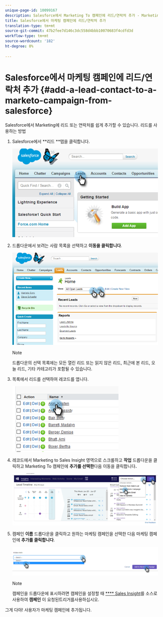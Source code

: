 ```yaml
---
unique-page-id: 10099167
description: Salesforce에서 Marketing To 캠페인에 리드/연락처 추가 - Marketing Docs - 제품 설명서
title: Salesforce에서 마케팅 캠페인에 리드/연락처 추가
translation-type: tm+mt
source-git-commit: 47b2fee7d146c3dc558d4bbb10070683f4cdfd3d
workflow-type: tm+mt
source-wordcount: '182'
ht-degree: 0%

---
```



# Salesforce에서 마케팅 캠페인에 리드/연락처 추가 {#add-a-lead-contact-to-a-marketo-campaign-from-salesforce}

Salesforce에서 Marketing에 리드 또는 연락처를 쉽게 추가할 수 있습니다. 리드를 사용하는 방법

1. Salesforce에서 **리드 **탭을 클릭합니다.

   ![](assets/image2016-3-22-9-3a18-3a36.png)

1. 드롭다운에서 보려는 사람 목록을 선택하고 **이동을 클릭합니다**.

   ![](assets/image2016-3-22-9-3a24-3a6.png)

   >[!NOTE]
   >
   >드롭다운의 선택 목록에는 모든 열린 리드 또는 읽지 않은 리드, 최근에 본 리드, 오늘 리드, 기타 카테고리가 포함될 수 있습니다.

1. 목록에서 리드를 선택하여 레코드를 엽니다.

   ![](assets/three.png)

1. 레코드에서 Marketing to Sales Insight 영역으로 스크롤하고 **작업** 드롭다운을 클릭하고 Marketing To 캠페인에 **추가를 선택한**&#x200B;다음 이동을 클릭합니다&#x200B;**.**

   ![](assets/four.png)

1. 캠페인 **이름** 드롭다운을 클릭하고 원하는 마케팅 캠페인을 선택한 다음 마케팅 캠페인에 **추가를 클릭합니다**.

   ![](assets/five.png)

   >[!NOTE]
   >
   >캠페인을 드롭다운에 표시하려면 캠페인을 설정할 때 [**** Sales Insight](../../../../../../product-docs/core-marketo-concepts/smart-campaigns/using-smart-campaigns/setting-up-a-trigger-smart-campaign-for-sales-using-campaign-is-requested.md)를 소스로 사용하여 **캠페인** 이 요청된트리거를사용하십시오.

그게 다야! 사용자가 마케팅 캠페인에 추가됩니다.